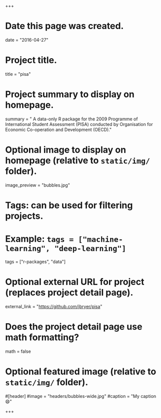 +++
# Date this page was created.
date = "2016-04-27"

# Project title.
title = "pisa"

# Project summary to display on homepage.
summary = "	A data-only R package for the 2009 Programme of International Student Assessment (PISA) conducted by Organisation for Economic Co-operation and Development (OECD)."

# Optional image to display on homepage (relative to `static/img/` folder).
image_preview = "bubbles.jpg"

# Tags: can be used for filtering projects.
# Example: `tags = ["machine-learning", "deep-learning"]`
tags = ["r-packages", "data"]

# Optional external URL for project (replaces project detail page).
external_link = "https://github.com/jbryer/pisa"

# Does the project detail page use math formatting?
math = false

# Optional featured image (relative to `static/img/` folder).
#[header]
#image = "headers/bubbles-wide.jpg"
#caption = "My caption :smile:"

+++
